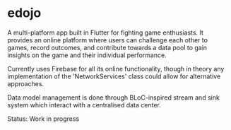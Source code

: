 # edojo

A multi-platform app built in Flutter for fighting game enthusiasts. It provides an online platform where users can challenge each other to games, record outcomes, and contribute towards a data pool to gain insights on the game and their individual performance.

Currently uses Firebase for all its online functionality, though in theory any implementation of the 'NetworkServices' class could allow for alternative approaches.

Data model management is done through BLoC-inspired stream and sink system which interact with a centralised data center.

Status: Work in progress
